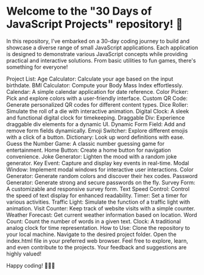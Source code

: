 # Welcome to the "30 Days of JavaScript Projects" repository! 🚀

In this repository, I've embarked on a 30-day coding journey to build and showcase a diverse range of small JavaScript applications. 
Each application is designed to demonstrate various JavaScript concepts while providing practical and interactive solutions. From basic utilities to fun games, there's something for everyone!

Project List:
Age Calculator: Calculate your age based on the input birthdate.
BMI Calculator: Compute your Body Mass Index effortlessly.
Calendar: A simple calendar application for date reference.
Color Picker: Pick and explore colors with a user-friendly interface.
Custom QR Code: Generate personalized QR codes for different content types.
Dice Roller: Simulate the roll of a die with interactive animation.
Digital Clock: A sleek and functional digital clock for timekeeping.
Draggable Div: Experience draggable div elements for a dynamic UI.
Dynamic Form Field: Add and remove form fields dynamically.
Emoji Switcher: Explore different emojis with a click of a button.
Dictionary: Look up word definitions with ease.
Guess the Number Game: A classic number guessing game for entertainment.
Home Button: Create a home button for navigation convenience.
Joke Generator: Lighten the mood with a random joke generator.
Key Event: Capture and display key events in real-time.
Modal Window: Implement modal windows for interactive user interactions.
Color Generator: Generate random colors and discover their hex codes.
Password Generator: Generate strong and secure passwords on the fly.
Survey Form: A customizable and responsive survey form.
Text Speed Control: Control the speed of text display for enhanced readability.
Timer: Set a timer for various activities.
Traffic Light: Simulate the function of a traffic light with animation.
Visit Counter: Keep track of website visits with a simple counter.
Weather Forecast: Get current weather information based on location.
Word Count: Count the number of words in a given text.
Clock: A traditional analog clock for time representation.
How to Use:
Clone the repository to your local machine.
Navigate to the desired project folder.
Open the index.html file in your preferred web browser.
Feel free to explore, learn, and even contribute to the projects. Your feedback and suggestions are highly valued!

Happy coding! 🚀👨‍💻

